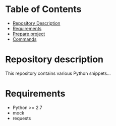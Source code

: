 # Table of Contents

* [Repository Description](#repository-description)
* [Requirements](#requirements)
* [Prepare project](#download)
* [Commands](#commands)

# <a name="repository-description"></a> Repository description
This repository contains various Python snippets...

# <a name="requirements"></a>Requirements
* Python >= 2.7
* mock
* requests
